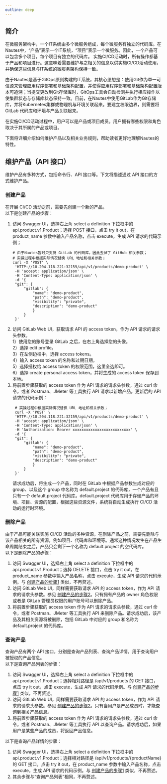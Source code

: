 ```yaml
---
outline: deep
---
```


## 简介

在微服务架构中，一个IT系统由多个微服务组成，每个微服务有独立的代码库。在Nautes中，“产品”表示一个IT系统，“项目”表示一个微服务。因此，一个产品可以包含多个项目，每个项目有独立的代码库。
实施CI/CD活动时，所有操作都基于产品和项目进行。这意味着需要维护与之相关的信息以供实施CI/CD活动使用，并确保这些信息与IT系统的微服务架构保持一致。

由于Nautes是基于GitOps原则构建的IT系统，其核心思想是：使用Git作为单一可信源来管理应用程序部署和基础架构配置，并使得应用程序部署和基础架构配置版本可追溯；当提交更改到Git存储库时，GitOps工具会自动检测并执行相应操作以使集群状态与存储库状态保持一致。目前，在Nautes中使用GitLab作为Git存储库，并将Kubernetes集群或物理机与环境关联起来。要建立权限边界，则需要将 GitLab 代码库和环境与产品关联起来。

在实施CI/CD活动过程中，用户可以是产品或项目成员。用户拥有哪些权限和角色取决于其所属的产品或项目。

下面将详细介绍如何维护产品以及相关业务规则，帮助读者更好地理解Nautes的特性。

## 维护产品（API 接口）
维护产品有多种方式，包括命令行、API 接口等。下文将描述通过 API 接口的方式维护产品。

### 创建产品
在开展 CI/CD 活动之前，需要先创建一个新的产品。  
以下是创建产品的步骤：
1. 访问 Swagger UI，选择右上角 select a definition 下拉框中的 api.product.v1.Product；选择 POST 接口，点击 try it out，在 product_name 参数中输入产品名称，点击 execute，生成 API 请求的代码示例；  
   ```Shell
   # 由于Nautes暂时只支持 GitLab 的代码库，因此去掉了 GitHub 相关参数； 
   # 实操过程中根据实际情况替换 URL 地址和相关参数； 
   curl -X 'POST' \
    'HTTP://10.204.118.221:32159/api/v1/products/demo-product' \
    -H 'accept: application/json' \
    -H 'Content-Type: application/json' \
    -d '{
    "git": {
        "gitlab": {
            "name": "demo-product",
            "path": "demo-product",
            "visibility": "private",
            "description": "demo-product"
            }
        }
    }'
   ```
2. 访问 GitLab Web UI，获取请求 API 的 access token，作为 API 请求的请求头参数。  
    1）使用您的账号登录 GitLab 之后，在右上角选择您的头像。  
    2）选择 edit profile。  
    3）在左侧边栏中，选择 access tokens。    
    4）输入 access token 的名称和过期日期。  
    5）选择授权给 access token 的权限范围，这里全选即可。  
    6）选择 create personal access token，并将生成的 access token 保存到本地。  
3. 将前置步骤获取的 access token 作为 API 请求的请求头参数，通过 curl 命令，或者 Postman、JMeter 等工具执行 API 请求以新增产品。更新后的 API 请求的代码示例：
   ```Shell
    # 实操过程中根据实际情况替换 URL 地址和相关参数；
    curl -X 'POST' \
    'HTTP://10.204.118.221:32159/api/v1/products/demo-product' \
    -H 'accept: application/json' \
    -H 'Content-Type: application/json' \
    -H 'Authorization: Bearer xxxxxxxxxxxxxxxxxxxxxxxxxx' \
    -d '{
    "git": {
        "gitlab": {
            "name": "demo-product",
            "path": "demo-product",
            "visibility": "private",
            "description": "demo-product"
            }
        }
    }'
   ```
    请求成功后，将生成一个产品，同时在 GitLab 中根据产品参数生成对应的 group、以及这个 group 中名称为 default.project 的代码库，一个产品有且只有一个 default.project 代码库。default.project 代码库用于存储产品的环境、项目、资源的配置，根据这些资源文件，系统将自动生成执行 CI/CD 活动的运行时环境。

### 删除产品
由于产品可能关联实施 CI/CD 活动的多种资源，在删除产品之前，需要先删除与该产品相关的所有资源，例如项目、代码库和环境等。通常这种情况发生在产品生命周期结束之后，产品只会剩下一个名称为 default.project 的空代码库。    
以下是删除产品的步骤：
1. 访问 Swagger UI，选择右上角 select a definition 下拉框中的 api.product.v1.Product；选择 DELETE 接口，点击 try it out，在 product_name 参数中输入产品名称，点击 execute，生成 API 请求的代码示例。与 [创建产品的步骤1](#创建产品) 类似，不再赘述。
2. 访问 GitLab Web UI，同样需要获取请求 API 的 access token，作为 API 请求的请求头参数。参见 [创建产品的步骤2](#创建产品)。只有拥有产品的 owner 角色权限或者是 GitLab 管理员权限的用户账号可以删除产品。
3. 将前置步骤获取的 access token 作为 API 请求的请求头参数，通过 curl 命令，或者 Postman、JMeter 等工具执行 API 来删除产品。请求成功后，该产品及其相关资源将被删除，包括 GitLab 中对应的 group 和名称为 default.project 的代码库。


### 查询产品
查询产品有两个 API 接口，分别是查询产品列表、查询产品详情，用于查询用户被授权的产品信息。  
以下是查询产品列表的步骤：
1. 访问 Swagger UI，选择右上角 select a definition 下拉框中的 api.product.v1.Product；选择相对路径是 /api/v1/products 的 GET 接口，点击 try it out，点击 execute，生成 API 请求的代码示例。与 [创建产品的步骤1](#创建产品) 类似，不再赘述。
2. 访问 GitLab Web UI，同样需要获取请求 API 的 access token，作为 API 请求的请求头参数。参见 [创建产品的步骤2](#创建产品)。只有当用户是产品成员时，才能查询到相关产品信息。
3. 将前置步骤获取的 access token 作为 API 请求的请求头参数，通过 curl 命令，或者 Postman、JMeter 等工具执行 API 以查询产品。请求成功后，如果用户是某些产品的成员，将返回产品信息。
   
以下是查询产品详情的步骤：
1. 访问 Swagger UI，选择右上角 select a definition 下拉框中的 api.product.v1.Product；选择相对路径是 /api/v1/products/{productName} 的 GET 接口，点击 try it out，在 product_name 参数中输入产品名称，点击 execute，生成 API 请求的代码示例。与 [创建产品的步骤1](#创建产品) 类似，不再赘述。
2. 其余步骤与“查询产品列表”相同，不再赘述。
